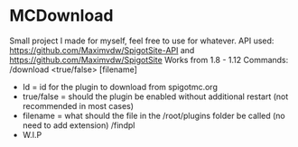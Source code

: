 # MCDownload
Small project I made for myself, feel free to use for whatever.
API used: https://github.com/Maximvdw/SpigotSite-API and https://github.com/Maximvdw/SpigotSite
Works from 1.8 - 1.12
Commands:
/download <id> <true/false> [filename]
  - Id = id for the plugin to download from spigotmc.org
  - true/false = should the plugin be enabled without additional restart (not recommended in most cases)
  - filename = what should the file in the /root/plugins folder be called (no need to add extension)
/findpl <name>
  - W.I.P
